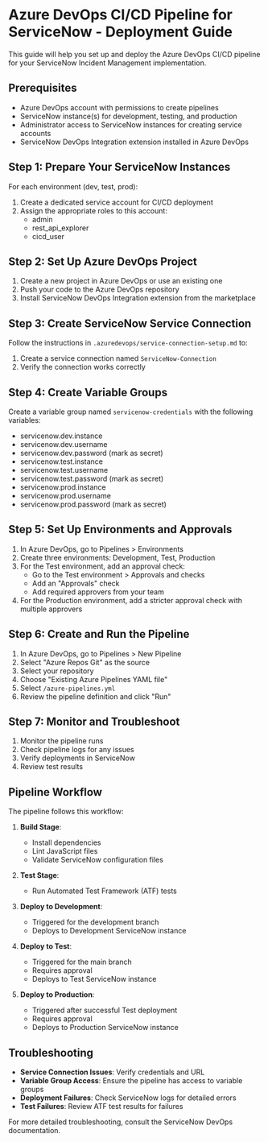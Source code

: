 # Azure DevOps CI/CD Pipeline for ServiceNow - Deployment Guide

This guide will help you set up and deploy the Azure DevOps CI/CD pipeline for your ServiceNow Incident Management implementation.

## Prerequisites

- Azure DevOps account with permissions to create pipelines
- ServiceNow instance(s) for development, testing, and production
- Administrator access to ServiceNow instances for creating service accounts
- ServiceNow DevOps Integration extension installed in Azure DevOps

## Step 1: Prepare Your ServiceNow Instances

For each environment (dev, test, prod):

1. Create a dedicated service account for CI/CD deployment
2. Assign the appropriate roles to this account:
   - admin
   - rest_api_explorer
   - cicd_user

## Step 2: Set Up Azure DevOps Project

1. Create a new project in Azure DevOps or use an existing one
2. Push your code to the Azure DevOps repository
3. Install ServiceNow DevOps Integration extension from the marketplace

## Step 3: Create ServiceNow Service Connection

Follow the instructions in `.azuredevops/service-connection-setup.md` to:

1. Create a service connection named `ServiceNow-Connection`
2. Verify the connection works correctly

## Step 4: Create Variable Groups

Create a variable group named `servicenow-credentials` with the following variables:

- servicenow.dev.instance
- servicenow.dev.username
- servicenow.dev.password (mark as secret)
- servicenow.test.instance
- servicenow.test.username
- servicenow.test.password (mark as secret)
- servicenow.prod.instance
- servicenow.prod.username
- servicenow.prod.password (mark as secret)

## Step 5: Set Up Environments and Approvals

1. In Azure DevOps, go to Pipelines > Environments
2. Create three environments: Development, Test, Production
3. For the Test environment, add an approval check:
   - Go to the Test environment > Approvals and checks
   - Add an "Approvals" check
   - Add required approvers from your team
4. For the Production environment, add a stricter approval check with multiple approvers

## Step 6: Create and Run the Pipeline

1. In Azure DevOps, go to Pipelines > New Pipeline
2. Select "Azure Repos Git" as the source
3. Select your repository
4. Choose "Existing Azure Pipelines YAML file"
5. Select `/azure-pipelines.yml`
6. Review the pipeline definition and click "Run"

## Step 7: Monitor and Troubleshoot

1. Monitor the pipeline runs
2. Check pipeline logs for any issues
3. Verify deployments in ServiceNow
4. Review test results

## Pipeline Workflow

The pipeline follows this workflow:

1. **Build Stage**: 
   - Install dependencies
   - Lint JavaScript files
   - Validate ServiceNow configuration files

2. **Test Stage**:
   - Run Automated Test Framework (ATF) tests

3. **Deploy to Development**:
   - Triggered for the development branch
   - Deploys to Development ServiceNow instance

4. **Deploy to Test**:
   - Triggered for the main branch
   - Requires approval
   - Deploys to Test ServiceNow instance

5. **Deploy to Production**:
   - Triggered after successful Test deployment
   - Requires approval
   - Deploys to Production ServiceNow instance

## Troubleshooting

- **Service Connection Issues**: Verify credentials and URL
- **Variable Group Access**: Ensure the pipeline has access to variable groups
- **Deployment Failures**: Check ServiceNow logs for detailed errors
- **Test Failures**: Review ATF test results for failures

For more detailed troubleshooting, consult the ServiceNow DevOps documentation.
